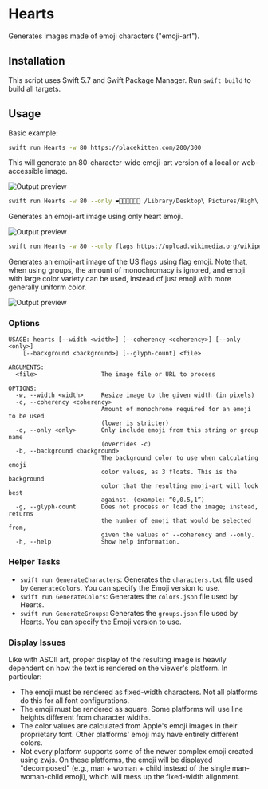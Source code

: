 Hearts
======

Generates images made of emoji characters ("emoji-art").

Installation
------------

This script uses Swift 5.7 and Swift Package Manager. Run `swift build` to build
all targets.

Usage
-----

Basic example:

``` sh
swift run Hearts -w 80 https://placekitten.com/200/300
```

This will generate an 80-character-wide emoji-art version of a local or
web-accessible image.

![Output preview](https://i.imgur.com/fgJBiId.png)

``` sh
swift run Hearts -w 80 --only ❤️🧡💛💚💙💜🖤 /Library/Desktop\ Pictures/High\ Sierra.jpg
```

Generates an emoji-art image using only heart emoji.

![Output preview](https://i.imgur.com/5waeG1r.png)

``` sh
swift run Hearts -w 80 --only flags https://upload.wikimedia.org/wikipedia/en/thumb/a/a4/Flag_of_the_United_States.svg/1235px-Flag_of_the_United_States.svg.png
```

Generates an emoji-art image of the US flags using flag emoji. Note that, when
using groups, the amount of monochromacy is ignored, and emoji with large color
variety can be used, instead of just emoji with more generally uniform color.

![Output preview](https://i.imgur.com/P4MUaq1.png)

### Options

```
USAGE: hearts [--width <width>] [--coherency <coherency>] [--only <only>]
    [--background <background>] [--glyph-count] <file>

ARGUMENTS:
  <file>                  The image file or URL to process

OPTIONS:
  -w, --width <width>     Resize image to the given width (in pixels)
  -c, --coherency <coherency>
                          Amount of monochrome required for an emoji to be used
                          (lower is stricter)
  -o, --only <only>       Only include emoji from this string or group name
                          (overrides -c)
  -b, --background <background>
                          The background color to use when calculating emoji
                          color values, as 3 floats. This is the background
                          color that the resulting emoji-art will look best
                          against. (example: “0,0.5,1”)
  -g, --glyph-count       Does not process or load the image; instead, returns
                          the number of emoji that would be selected from,
                          given the values of --coherency and --only.
  -h, --help              Show help information.

```

### Helper Tasks

* `swift run GenerateCharacters`: Generates the `characters.txt` file used by
  `GenerateColors`. You can specify the Emoji version to use.
* `swift run GenerateColors`: Generates the `colors.json` file used by Hearts.
* `swift run GenerateGroups`: Generates the `groups.json` file used by Hearts.
  You can specify the Emoji version to use.

### Display Issues

Like with ASCII art, proper display of the resulting image is heavily dependent
on how the text is rendered on the viewer's platform. In particular:

* The emoji must be rendered as fixed-width characters. Not all platforms do
  this for all font configurations.
* The emoji must be rendered as square. Some platforms will use line heights
  different from character widths.
* The color values are calculated from Apple's emoji images in their proprietary
  font. Other platforms' emoji may have entirely different colors.
* Not every platform supports some of the newer complex emoji created using
  zwjs. On these platforms, the emoji will be displayed "decomposed" (e.g.,
  man + woman + child instead of the single man-woman-child emoji), which will
  mess up the fixed-width alignment.
